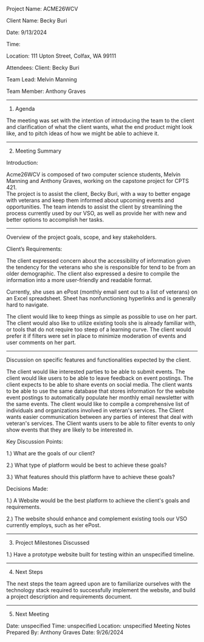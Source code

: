 Project Name: ACME26WCV

Client Name: Becky Buri

Date: 9/13/2024

Time:

Location: 111 Upton Street, Colfax, WA 99111 

Attendees: Client: Becky Buri

Team Lead: Melvin Manning

Team Member: Anthony Graves

__________________________________________________________________________________________________________________
1. Agenda

The meeting was set with the intention of introducing the team to the client and clarification of what the client wants,
what the end product might look like, and to pitch ideas of how we might be able to achieve it.

__________________________________________________________________________________________________________________

2. Meeting Summary

Introduction:

Acme26WCV is composed of two computer science students, Melvin Manning and Anthony Graves, working on the capstone project for CPTS 421.  
The project is to assist the client, Becky Buri, with a way to better engage with veterans and keep them informed about upcoming events 
and opportunities.  The team intends to assist the client by streamlining the process currently used by our VSO, as well as provide her with new
and better options to accomplish her tasks.


_________________________________________________________________________________________________________________

Overview of the project goals, scope, and key stakeholders.

Client’s Requirements:

The client expressed concern about the accessibility of information given the tendency for the veterans
who she is responsible for tend to be from an older demographic.  The client also expressed a desire to compile 
the information into a more user-friendly and readable format.

Currently, she uses an ePost (monthly email sent out to a list of veterans) on an Excel spreadsheet.  Sheet has nonfunctioning
hyperlinks and is generally hard to navigate.

The client would like to keep things as simple as possible to use on her part. The client would also like to utilize
existing tools she is already familiar with, or tools that do not require too steep of a learning curve.
The client would prefer it if filters were set in place to minimize moderation of events and user comments on her part.

_________________________________________________________________________________________________

Discussion on specific features and functionalities expected by the client.

The client would like interested parties to be able to submit events.
The client would like users to be able to leave feedback on event postings.
The client expects to be able to share events on social media.
The client wants to be able to use the same database that stores information for the website event postings to automatically 
populate her monthly email newsletter with the same events.
The client would like to compile a comprehensive  list of individuals and organizations involved in veteran's
services.
The Client wants easier communication between any parties of interest that deal with veteran's services.
The Client wants users to be able to filter events to only show events that they are likely to be interested in.


Key Discussion Points:

1.) What are the goals of our client?

2.) What type of platform would be best to achieve these goals?

3.) What features should this platform have to achieve these goals?

Decisions Made:

1.) A Website would be the best platform to achieve the client's goals and requirements.

2.) The website should enhance and complement existing tools our VSO currently employs, such as her ePost.

_______________________________________________________________________________________________________

3. Project Milestones Discussed

1.) Have a prototype website built for testing within an unspecified timeline.

________________________________________________________________________________________________________

4. Next Steps

The next steps the team agreed upon are to familiarize ourselves with the technology stack required to successfully implement the website, and build a project description and requirements document.

_______________________________________________________________________________________________________
5. Next Meeting
   
Date: unspecified
Time: unspecified
Location: unspecified
Meeting Notes Prepared By: Anthony Graves
Date: 9/26/2024
